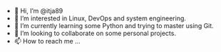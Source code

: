 - 👋 Hi, I’m @itja89
- 👀 I’m interested in Linux, DevOps and system engineering.
- 🌱 I’m currently learning some Python and trying to master using Git.
- 💞️ I’m looking to collaborate on some personal projects.
- 📫 How to reach me ...

<!---
itja89/itja89 is a ✨ special ✨ repository because its `README.md` (this file) appears on your GitHub profile.
You can click the Preview link to take a look at your changes.
--->
